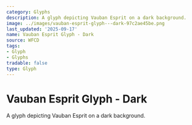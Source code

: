 ```yaml
---
category: Glyphs
description: A glyph depicting Vauban Esprit on a dark background.
image: ../images/vauban-esprit-glyph---dark-97c2ae45be.png
last_updated: '2025-09-17'
name: Vauban Esprit Glyph - Dark
source: WFCD
tags:
- Glyph
- Glyphs
tradable: false
type: Glyph
---
```


# Vauban Esprit Glyph - Dark

A glyph depicting Vauban Esprit on a dark background.

